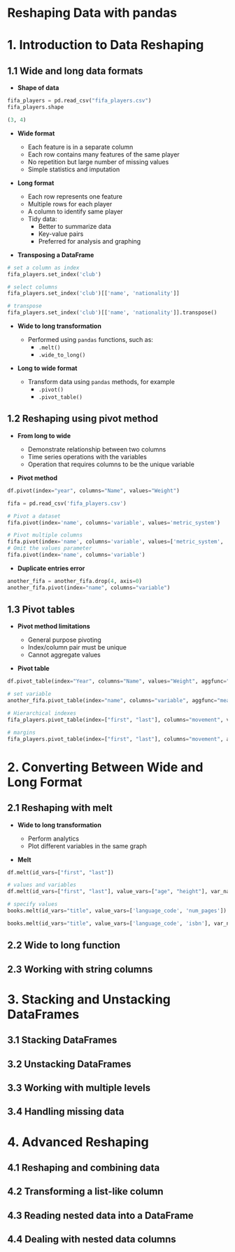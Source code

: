 Reshaping Data with pandas
==========================

# 1. Introduction to Data Reshaping

## 1.1 Wide and long data formats

* **Shape of data**

```python
fifa_players = pd.read_csv("fifa_players.csv")
fifa_players.shape

(3, 4)
```

* **Wide format**

	* Each feature is in a separate column
	* Each row contains many features of the same player
	* No repetition but large number of missing values
	* Simple statistics and imputation

* **Long format**

	* Each row represents one feature
	* Multiple rows for each player
	* A column to identify same player
	* Tidy data:
		* Better to summarize data
		* Key-value pairs
		* Preferred for analysis and graphing

* **Transposing a DataFrame**

```python
# set a column as index
fifa_players.set_index('club')

# select columns
fifa_players.set_index('club')[['name', 'nationality']]

# transpose
fifa_players.set_index('club')[['name', 'nationality']].transpose()
```

* **Wide to long transformation**

	* Performed using `pandas` functions, such as:
		* `.melt()`
		* `.wide_to_long()`

* **Long to wide format**

	* Transform data using `pandas` methods, for example
		* `.pivot()`
		* `.pivot_table()`

## 1.2 Reshaping using pivot method

* **From long to wide**

	* Demonstrate relationship between two columns
	* Time series operations with the variables
	* Operation that requires columns to be the unique variable

* **Pivot method**

```python
df.pivot(index="year", columns="Name", values="Weight")
```

```python
fifa = pd.read_csv('fifa_players.csv')

# Pivot a dataset
fifa.pivot(index='name', columns='variable', values='metric_system')

# Pivot multiple columns
fifa.pivot(index='name', columns='variable', values=['metric_system', 'imperial_system'])
# Omit the values parameter
fifa.pivot(index='name', columns='variable')
```

* **Duplicate entries error**

```python
another_fifa = another_fifa.drop(4, axis=0)
another_fifa.pivot(index="name", columns="variable")
```

## 1.3 Pivot tables

* **Pivot method limitations**

	* General purpose pivoting
	* Index/column pair must be unique
	* Cannot aggregate values

* **Pivot table**

```python
df.pivot_table(index="Year", columns="Name", values="Weight", aggfunc="mean")

# set variable
another_fifa.pivot_table(index="name", columns="variable", aggfunc="mean")

# Hierarchical indexes
fifa_players.pivot_table(index=["first", "last"], columns="movement", values=["overall", "attacking"], aggfunc="max")

# margins
fifa_players.pivot_table(index=["first", "last"], columns="movement", aggfunc="count", margins=True)
```

# 2. Converting Between Wide and Long Format

## 2.1 Reshaping with melt

* **Wide to long transformation**

	* Perform analytics
	* Plot different variables in the same graph

* **Melt**

```python
df.melt(id_vars=["first", "last"])

# values and variables
df.melt(id_vars=["first", "last"], value_vars=["age", "height"], var_name="feature", value_name="amount")

# specify values
books.melt(id_vars="title", value_vars=['language_code', 'num_pages'])

books.melt(id_vars="title", value_vars=['language_code', 'isbn'], var_name="feature", value_name="code")
```

## 2.2 Wide to long function







## 2.3 Working with string columns









# 3. Stacking and Unstacking DataFrames

## 3.1 Stacking DataFrames



## 3.2 Unstacking DataFrames




## 3.3 Working with multiple levels



## 3.4 Handling missing data





# 4. Advanced Reshaping

## 4.1 Reshaping and combining data




## 4.2 Transforming a list-like column





## 4.3 Reading nested data into a DataFrame





## 4.4 Dealing with nested data columns




